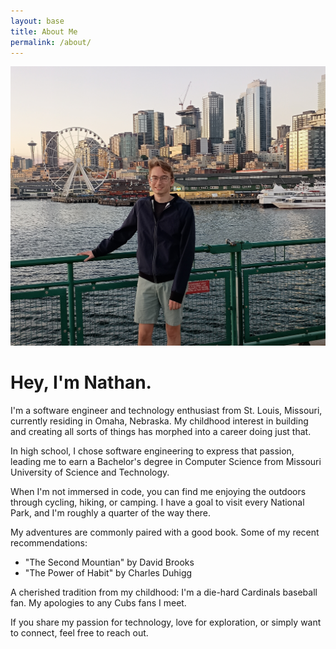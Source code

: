 ```yaml
---
layout: base
title: About Me
permalink: /about/
---
```


![image tooltip here](/assets/me.jpg)

# Hey, I'm Nathan.

I'm a software engineer and technology enthusiast from St. Louis, Missouri, currently residing in Omaha, Nebraska. My childhood interest in building and creating all sorts of things has morphed into a career doing just that.

In high school, I chose software engineering to express that passion, leading me to earn a Bachelor's degree in Computer Science from Missouri University of Science and Technology.

When I'm not immersed in code, you can find me enjoying the outdoors through cycling, hiking, or camping. I have a goal to visit every National Park, and I'm roughly a quarter of the way there.

My adventures are commonly paired with a good book. Some of my recent recommendations:

<ul>
    <li>"The Second Mountian" by David Brooks</li>
    <li>"The Power of Habit" by Charles Duhigg</li>
</ul>

A cherished tradition from my childhood: I'm a die-hard Cardinals baseball fan. My apologies to any Cubs fans I meet.

If you share my passion for technology, love for exploration, or simply want to connect, feel free to reach out.
